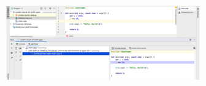 ![Снимок экрана 2019-09-10 в 21.43.22](%D0%A1%D0%BD%D0%B8%D0%BC%D0%BE%D0%BA%20%D1%8D%D0%BA%D1%80%D0%B0%D0%BD%D0%B0%202019-09-10%20%D0%B2%2021.43.22.png)

